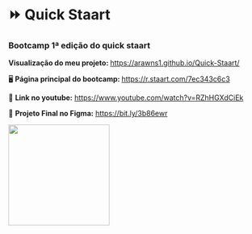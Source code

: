 # ⏩ Quick Staart

<h3> Bootcamp 1ª edição do quick staart</h3>

<b> Visualização do meu projeto: </b> https://arawns1.github.io/Quick-Staart/

🖥 <b>Página principal do bootcamp: </b> https://r.staart.com/7ec343c6c3

🎥 <b>Link no youtube:</b> https://www.youtube.com/watch?v=RZhHGXdCiEk

🎨 <b>Projeto Final no Figma:</b> https://bit.ly/3b86ewr

<a href="https://r.staart.com/7ec343c6c3" target="_blank"> <img src="https://cdn.discordapp.com/attachments/929069726372597815/1001289053934731354/logo_2.png" width="200px"></a>
